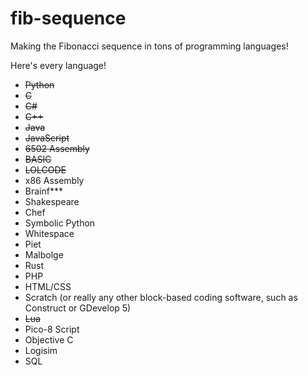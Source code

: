 # fib-sequence
Making the Fibonacci sequence in tons of programming languages!

Here's every language!

- ~~Python~~
- ~~C~~
- ~~C#~~
- ~~C++~~
- ~~Java~~
- ~~JavaScript~~
- ~~6502 Assembly~~
- ~~BASIC~~
- ~~LOLCODE~~
- x86 Assembly
- Brainf***
- Shakespeare
- Chef
- Symbolic Python
- Whitespace
- Piet
- Malbolge
- Rust
- PHP
- HTML/CSS
- Scratch (or really any other block-based coding software, such as Construct or GDevelop 5)
- ~~Lua~~
- Pico-8 Script
- Objective C
- Logisim
- SQL
